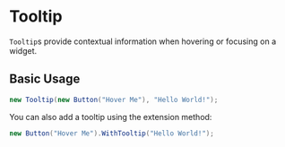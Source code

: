 # Tooltip

`Tooltip`s provide contextual information when hovering or focusing on a widget.

## Basic Usage

```csharp
new Tooltip(new Button("Hover Me"), "Hello World!");
```

You can also add a tooltip using the extension method:

```csharp
new Button("Hover Me").WithTooltip("Hello World!");
```

<WidgetDocs Type="Ivy.Tooltip" ExtensionTypes="Ivy.TooltipExtensions" SourceUrl="https://github.com/Ivy-Interactive/Ivy-Framework/blob/main/Ivy/Widgets/Tooltip.cs"/>
